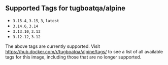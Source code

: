 ## Supported Tags for tugboatqa/alpine

* `3.15.4`, `3.15`, `3`, `latest`
* `3.14.6`, `3.14`
* `3.13.10`, `3.13`
* `3.12.12`, `3.12`

The above tags are currently supported. Visit https://hub.docker.com/r/tugboatqa/alpine/tags/ to see a list of all available tags for this image, including those that are no longer supported.
